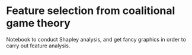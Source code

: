 # Feature selection from coalitional game theory

Notebook to conduct Shapley analysis, and get fancy graphics in order to carry out feature analysis.
